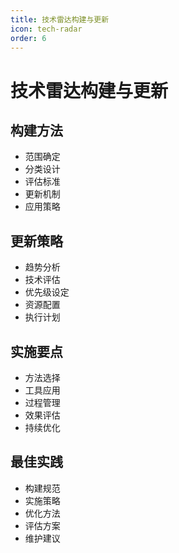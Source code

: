 ```yaml
---
title: 技术雷达构建与更新
icon: tech-radar
order: 6
---
```


# 技术雷达构建与更新

## 构建方法
- 范围确定
- 分类设计
- 评估标准
- 更新机制
- 应用策略

## 更新策略
- 趋势分析
- 技术评估
- 优先级设定
- 资源配置
- 执行计划

## 实施要点
- 方法选择
- 工具应用
- 过程管理
- 效果评估
- 持续优化

## 最佳实践
- 构建规范
- 实施策略
- 优化方法
- 评估方案
- 维护建议
